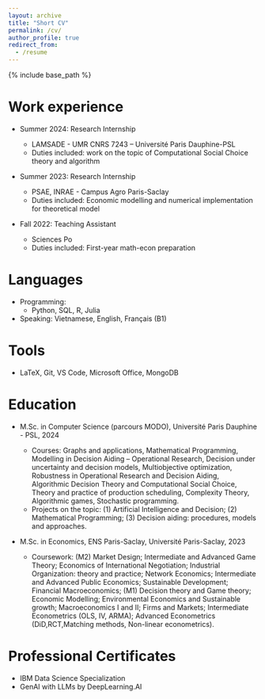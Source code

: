 ```yaml
---
layout: archive
title: "Short CV"
permalink: /cv/
author_profile: true
redirect_from:
  - /resume
---
```


{% include base_path %}


Work experience
======
* Summer 2024: Research Internship
  * LAMSADE - UMR CNRS 7243 – Université Paris Dauphine-PSL
  * Duties included: work on the topic of Computational Social Choice theory and algorithm

* Summer 2023: Research Internship
  * PSAE, INRAE - Campus Agro Paris-Saclay
  * Duties included: Economic modelling and numerical implementation for theoretical model

* Fall 2022: Teaching Assistant
  * Sciences Po
  * Duties included: First-year math-econ preparation 
  
Languages
======
* Programming:
  * Python, SQL, R, Julia
* Speaking: Vietnamese, English, Français (B1)

Tools
======
* LaTeX, Git, VS Code, Microsoft Office, MongoDB

Education
======
* M.Sc. in Computer Science (parcours MODO), Université Paris Dauphine - PSL, 2024
  * Courses: Graphs and applications, Mathematical Programming, Modelling in Decision Aiding  – Operational Research, Decision under uncertainty and decision models,  Multiobjective optimization, Robustness in Operational Research and Decision Aiding, Algorithmic Decision Theory and Computational Social Choice, Theory and practice of production scheduling, Complexity Theory, Algorithmic games, Stochastic programming.
  * Projects on the topic: (1) Artificial Intelligence and Decision; (2) Mathematical Programming; (3) Decision aiding: procedures, models and approaches.
  
* M.Sc. in Economics, ENS Paris-Saclay, Université Paris-Saclay, 2023
  * Coursework: (M2) Market Design; Intermediate and Advanced Game Theory; Economics of International Negotiation; Industrial Organization: theory and practice; Network Economics; Intermediate and Advanced Public Economics; Sustainable Development; Financial Macroeconomics; (M1) Decision theory and Game theory; Economic Modelling; Environmental Economics and Sustainable growth; Macroeconomics I and II; Firms and Markets; Intermediate Econometrics (OLS, IV, ARMA); Advanced Econometrics (DiD,RCT,Matching methods, Non-linear econometrics).

Professional Certificates
======
* IBM Data Science Specialization
* GenAI with LLMs by DeepLearning.AI
